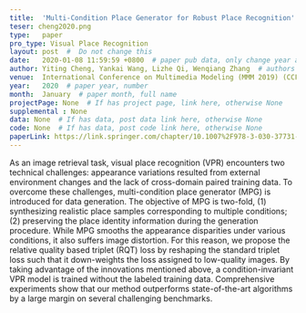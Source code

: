```yaml
---
title:  'Multi-Condition Place Generator for Robust Place Recognition'  #  Paper title, covered by ''
teser: cheng2020.png
type:   paper
pro_type: Visual Place Recognition
layout: post  #  Do not change this
date:   2020-01-08 11:59:59 +0800  # paper pub data, only change year and month according to this format
author: Yiting Cheng, Yankai Wang, Lizhe Qi, Wenqiang Zhang  # authors information
venue:  International Conference on Multimedia Modeling (MMM 2019) (CCF C) # Where it be, ICCV and CVPR remove IEEE Conference on,
year:   2020  # paper year, number
month:  January  # paper month, full name
projectPage: None  # If has project page, link here, otherwise None
supplemental : None
data: None  # If has data, post data link here, otherwise None
code: None  # If has data, post code link here, otherwise None
paperLink: https://link.springer.com/chapter/10.1007%2F978-3-030-37731-1_16  # post paper pdf link here
---
```


As an image retrieval task, visual place recognition (VPR) encounters two technical challenges: appearance variations resulted from external environment changes and the lack of cross-domain paired training data. To overcome these challenges, multi-condition place generator (MPG) is introduced for data generation. The objective of MPG is two-fold, (1) synthesizing realistic place samples corresponding to multiple conditions; (2) preserving the place identity information during the generation procedure. While MPG smooths the appearance disparities under various conditions, it also suffers image distortion. For this reason, we propose the relative quality based triplet (RQT) loss by reshaping the standard triplet loss such that it down-weights the loss assigned to low-quality images. By taking advantage of the innovations mentioned above, a condition-invariant VPR model is trained without the labeled training data. Comprehensive experiments show that our method outperforms state-of-the-art algorithms by a large margin on several challenging benchmarks.